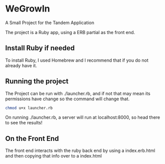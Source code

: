 # WeGrowIn
A Small Project for the Tandem Application

The project is a Ruby app, using a ERB partial as the front end.

## Install Ruby if needed
To install Ruby, I used Homebrew and I recommend that if you do not already have it.

## Running the project
The Project can be run with ./launcher.rb, and if not that may mean its permissions have change so the command will change that.
```bash
chmod u+x launcher.rb
```
On running ./launcher.rb, a server will run at localhost:8000, so head there to see the results!

## On the Front End 

The front end interacts with the ruby back end by using a index.erb.html and then copying that info over to a index.html
